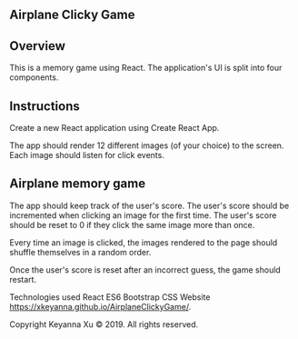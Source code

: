 ## Airplane Clicky Game
## Overview
This is a memory game using React. The application's UI is split into four components.

## Instructions
Create a new React application using Create React App.

The app should render 12 different images (of your choice) to the screen. Each image should listen for click events.

## Airplane memory game

The app should keep track of the user's score. The user's score should be incremented when clicking an image for the first time. The user's score should be reset to 0 if they click the same image more than once.

Every time an image is clicked, the images rendered to the page should shuffle themselves in a random order.

Once the user's score is reset after an incorrect guess, the game should restart.



Technologies used
React
ES6
Bootstrap
CSS
Website
https://xkeyanna.github.io/AirplaneClickyGame/.

Copyright
Keyanna Xu © 2019. All rights reserved.
